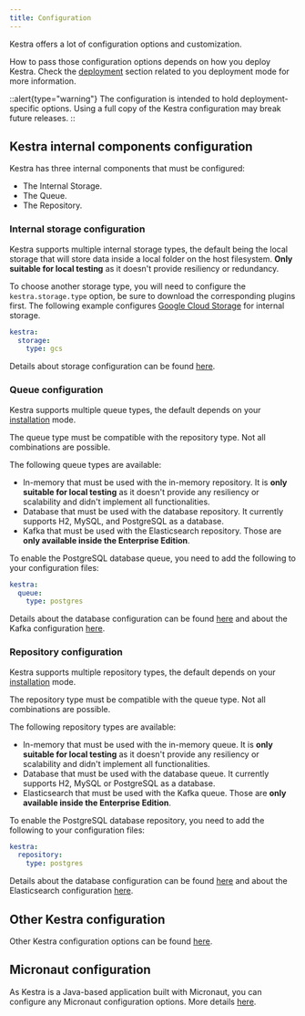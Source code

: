 ```yaml
---
title: Configuration
---
```


Kestra offers a lot of configuration options and customization.

How to pass those configuration options depends on how you deploy Kestra. Check the [deployment](../02.deployment/index.md) section related to you deployment mode for more information.

::alert{type="warning"}
The configuration is intended to hold deployment-specific options. Using a full copy of the Kestra configuration may break future releases.
::

## Kestra internal components configuration

Kestra has three internal components that must be configured:

- The Internal Storage.
- The Queue.
- The Repository.

### Internal storage configuration

Kestra supports multiple internal storage types, the default being the local storage that will store data inside a local folder on the host filesystem. **Only suitable for local testing** as it doesn't provide resiliency or redundancy.

To choose another storage type, you will need to configure the `kestra.storage.type` option, be sure to download the corresponding plugins first. The following example configures [Google Cloud Storage](./02.storage.md#gcs) for internal storage.

```yaml
kestra:
  storage:
    type: gcs
```

Details about storage configuration can be found [here](./02.storage.md).

### Queue configuration

Kestra supports multiple queue types, the default depends on your [installation](../02.deployment/index.md) mode.

The queue type must be compatible with the repository type. Not all combinations are possible.

The following queue types are available:

- In-memory that must be used with the in-memory repository. It is **only suitable for local testing** as it doesn't provide any resiliency or scalability and didn't implement all functionalities.
- Database that must be used with the database repository. It currently supports H2, MySQL, and PostgreSQL as a database.
- Kafka that must be used with the Elasticsearch repository. Those are **only available inside the Enterprise Edition**.

To enable the PostgreSQL database queue, you need to add the following to your configuration files:

```yaml
kestra:
  queue:
    type: postgres
```

Details about the database configuration can be found [here](./01.databases.md) and about the Kafka configuration [here](./03.enterprise-edition/kafka.md).

### Repository configuration

Kestra supports multiple repository types, the default depends on your [installation](../02.deployment/index.md) mode.

The repository type must be compatible with the queue type. Not all combinations are possible.

The following repository types are available:

- In-memory that must be used with the in-memory queue.  It is **only suitable for local testing** as it doesn't provide any resiliency or scalability and didn't implement all functionalities.
- Database that must be used with the database queue. It currently supports H2, MySQL or PostgreSQL as a database.
- Elasticsearch that must be used with the Kafka queue. Those are **only available inside the Enterprise Edition**.

To enable the PostgreSQL database repository, you need to add the following to your configuration files:

```yaml
kestra:
  repository:
    type: postgres
```

Details about the database configuration can be found [here](./01.databases.md) and about the Elasticsearch configuration [here](./03.enterprise-edition/elasticsearch.md).

## Other Kestra configuration

Other Kestra configuration options can be found [here](./04.others.md).

## Micronaut configuration

As Kestra is a Java-based application built with Micronaut, you can configure any Micronaut configuration options. More details [here](./06.micronaut.md).
